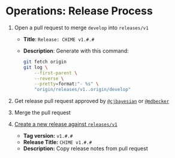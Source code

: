 # Operations: Release Process

1. Open a pull request to merge `develop` into `releases/v1`
   - **Title**: `Release: CHIME v1.#.#`
   - **Description**: Generate with this command:

        ```bash
        git fetch origin
        git log \
            --first-parent \
            --reverse \
            --pretty=format:"- %s" \
            "origin/releases/v1..origin/develop"
        ```

4. Get release pull request approved by [`@cjbayesian`](https://github.com/cjbayesian) or [`@mdbecker`](https://github.com/mdbecker)
5. Merge the pull request
6. [Create a new release against `releases/v1`](https://github.com/CodeForPhilly/chime/releases/new?target=releases/v1)
   - **Tag version:** `v1.#.#`
   - **Release Title:** `CHIME v1.#.#`
   - **Description:** Copy release notes from pull request